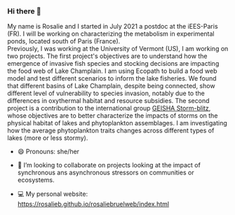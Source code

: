 ### Hi there 👋

My name is Rosalie and I started in July 2021 a postdoc at the iEES-Paris (FR). I will be working on characterizing the metabolism in experimental ponds, located south of Paris (France).  
Previously, I was working at the University of Vermont (US), I am working on two projects. The first project's objectives are to understand how the emergence of invasive fish species and stocking decisions are impacting the food web of Lake Champlain. I am using Ecopath to build a food web model and test different scenarios to inform the lake fisheries. We found that different basins of Lake Champlain, despite being connected, show different level of vulnerability to species invasion, notably due to the differences in oxythermal habitat and resource subsidies. The second project is a contribution to the international group [GEISHA Storm-blitz](https://www.geisha-stormblitz.fr), whose objectives are to better characterize the impacts of storms on the physical habitat of lakes and phytoplankton assemblages. I am investigating how the average phytoplankton traits changes across different types of lakes (more or less stormy). 

- 😄 Pronouns: she/her

- 👯 I’m looking to collaborate on projects looking at the impact of synchronous ans asynchronous stressors on communities or ecosystems.

- 💻 My personal website: https://rosalieb.github.io/rosaliebruelweb/index.html

<!--
**rosalieb/rosalieb** is a ✨ _special_ ✨ repository because its `README.md` (this file) appears on your GitHub profile.

Here are some ideas to get you started:

- 🔭 I’m currently working on ...
- 🌱 I’m currently learning ...
- 👯 I’m looking to collaborate on ...
- 🤔 I’m looking for help with ...
- 💬 Ask me about ...
- 📫 How to reach me: ...
- 😄 Pronouns: she/her
- ⚡ Fun fact: ...
- 💻 My personal website: https://rosalieb.github.io/rosaliebruelweb/index.html
-->
